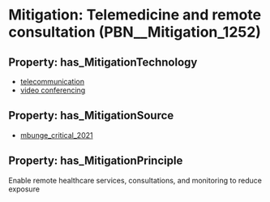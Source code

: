 # Mitigation: __Telemedicine and remote consultation__ (PBN__Mitigation_1252)

## Property: has_MitigationTechnology

* [telecommunication](../Technology/PBN__Technology_2925)
* [video conferencing](../Technology/PBN__Technology_406)

## Property: has_MitigationSource

* [mbunge_critical_2021](../Article/PBN__Article_91)

## Property: has_MitigationPrinciple

Enable remote healthcare services, consultations, and monitoring to reduce exposure

